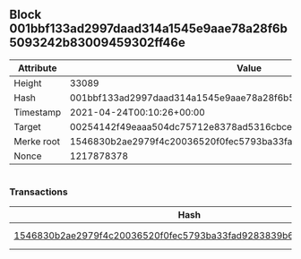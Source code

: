 ## Block 001bbf133ad2997daad314a1545e9aae78a28f6b5093242b83009459302ff46e

Attribute | Value
--- | ---
Height | 33089
Hash | 001bbf133ad2997daad314a1545e9aae78a28f6b5093242b83009459302ff46e
Timestamp | 2021-04-24T00:10:26+00:00
Target | 00254142f49eaaa504dc75712e8378ad5316cbcead634704b3734b6271167cc4
Merke root | 1546830b2ae2979f4c20036520f0fec5793ba33fad9283839b6aa4667a7ae8a8
Nonce | 1217878378

```

```

### Transactions

Hash | Amount
--- | ---
[1546830b2ae2979f4c20036520f0fec5793ba33fad9283839b6aa4667a7ae8a8](1546830b2ae2979f4c20036520f0fec5793ba33fad9283839b6aa4667a7ae8a8.md) | 10.00000000 SKEPTI 

